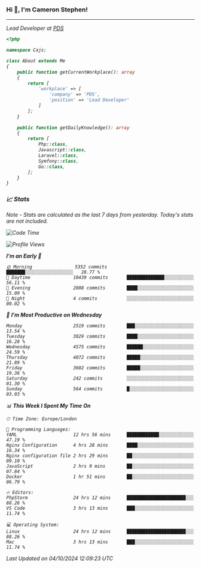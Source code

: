 ### Hi 👋, I'm Cameron Stephen!
<hr>
<p><em>Lead Developer at <a href="https://prindatasolutions.co.uk">PDS</a></p>


```php
<?php

namespace Cajs;

class About extends Me
{
    public function getCurrentWorkplace(): array
    {
        return [
            'workplace' => [
                'company' => 'PDS',
                'position' => 'Lead Developer'
            ]
        ];
    }

    public function getDailyKnowledge(): array
    {
        return [
            Php::class,
            Javascript::class,
            Laravel::class,
            Symfony::class,
            Go::class,
        ];
    }
}
```

### 📈 Stats
<p><em>Note - Stats are calculated as the last 7 days from yesterday. Today's stats are not included.</em></p>


<!--START_SECTION:waka-->
![Code Time](http://img.shields.io/badge/Code%20Time-3%2C996%20hrs%2015%20mins-blue)

![Profile Views](http://img.shields.io/badge/Profile%20Views-0-blue)

**I'm an Early 🐤** 

```text
🌞 Morning                5352 commits        ███████░░░░░░░░░░░░░░░░░░   28.77 % 
🌆 Daytime                10439 commits       ██████████████░░░░░░░░░░░   56.11 % 
🌃 Evening                2808 commits        ████░░░░░░░░░░░░░░░░░░░░░   15.09 % 
🌙 Night                  4 commits           ░░░░░░░░░░░░░░░░░░░░░░░░░   00.02 % 
```
📅 **I'm Most Productive on Wednesday** 

```text
Monday                   2519 commits        ███░░░░░░░░░░░░░░░░░░░░░░   13.54 % 
Tuesday                  3029 commits        ████░░░░░░░░░░░░░░░░░░░░░   16.28 % 
Wednesday                4575 commits        ██████░░░░░░░░░░░░░░░░░░░   24.59 % 
Thursday                 4072 commits        █████░░░░░░░░░░░░░░░░░░░░   21.89 % 
Friday                   3602 commits        █████░░░░░░░░░░░░░░░░░░░░   19.36 % 
Saturday                 242 commits         ░░░░░░░░░░░░░░░░░░░░░░░░░   01.30 % 
Sunday                   564 commits         █░░░░░░░░░░░░░░░░░░░░░░░░   03.03 % 
```


📊 **This Week I Spent My Time On** 

```text
🕑︎ Time Zone: Europe/London

💬 Programming Languages: 
YAML                     12 hrs 56 mins      ████████████░░░░░░░░░░░░░   47.19 % 
Nginx Configuration      4 hrs 28 mins       ████░░░░░░░░░░░░░░░░░░░░░   16.34 % 
Nginx configuration file 2 hrs 29 mins       ██░░░░░░░░░░░░░░░░░░░░░░░   09.10 % 
JavaScript               2 hrs 9 mins        ██░░░░░░░░░░░░░░░░░░░░░░░   07.84 % 
Docker                   1 hr 51 mins        ██░░░░░░░░░░░░░░░░░░░░░░░   06.79 % 

🔥 Editors: 
PhpStorm                 24 hrs 12 mins      ██████████████████████░░░   88.26 % 
VS Code                  3 hrs 13 mins       ███░░░░░░░░░░░░░░░░░░░░░░   11.74 % 

💻 Operating System: 
Linux                    24 hrs 12 mins      ██████████████████████░░░   88.26 % 
Mac                      3 hrs 13 mins       ███░░░░░░░░░░░░░░░░░░░░░░   11.74 % 
```


 Last Updated on 04/10/2024 12:09:23 UTC
<!--END_SECTION:waka-->
